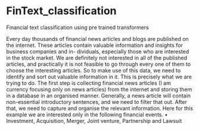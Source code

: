 # FinText_classification
Financial text classification using pre trained transformers

Every day thousands of financial news articles and blogs are published on the internet.
These articles contain valuable information and insights for business companies and in-
dividuals, especially those who are interested in the stock market. We are definitely not
interested in all of the published articles, and practically it is not feasible to go through
every one of them to choose the interesting articles. So to make use of this data, we 
need to identify and sort out valuable information in it. This is precisely what we are trying
to do. The first step is collecting financial news articles (I am currency focusing only on
news articles) from the internet and storing them in a database in an organised manner.
Generally, a news article will contain non-essential introductory sentences, and we need
to filter that out. After that, we need to capture and organise the relevant information.
Here for this example we are interested only in the following financial events.
• Investment, Acquisition, Merger, Joint venture, Partnership and Lawsuit

